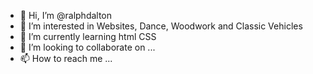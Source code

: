 - 👋 Hi, I’m @ralphdalton
- 👀 I’m interested in Websites, Dance, Woodwork and Classic Vehicles
- 🌱 I’m currently learning html CSS
- 💞️ I’m looking to collaborate on ...
- 📫 How to reach me ...

<!---
ralphdalton/ralphdalton is a ✨ special ✨ repository because its `README.md` (this file) appears on your GitHub profile.
You can click the Preview link to take a look at your changes.
--->

